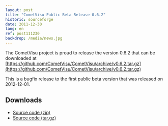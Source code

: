 ```yaml
---
layout: post
title: "CometVisu Public Beta Release 0.6.2"
historic: sourceforge
date: 2011-12-30
lang: en
ref: post111230
backdrop: /media/news.jpg
---
```


The CometVisu project is proud to release the version 0.6.2 that can be downloaded at 
[https://github.com/CometVisu/CometVisu/archive/v0.6.2.tar.gz](https://github.com/CometVisu/CometVisu/archive/v0.6.2.tar.gz)

This is a bugfix release to the first public beta version that was released on 2012-12-01.

Downloads
---------

* [Source code (zip)](https://github.com/CometVisu/CometVisu/archive/v0.6.2.zip)
* [Source code (tar.gz)](https://github.com/CometVisu/CometVisu/archive/v0.6.2.tar.gz)